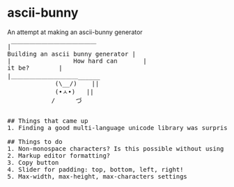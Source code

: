 # ascii-bunny
An attempt at making an ascii-bunny generator

<pre>
|￣￣￣￣￣￣￣￣￣￣￣￣￣￣  
Building an ascii bunny generator |  
|                 How hard can       |  
it be?        |  
|＿＿＿＿＿＿＿＿＿＿＿______  
             (\__/)    ||  
             (•ㅅ•)   ||  
            /  　  づ  
<pre>

## Things that came up
1. Finding a good multi-language unicode library was surprisingly difficult

## Things to do
1. Non-monospace characters? Is this possible without using canvas?
2. Markup editor formatting?
3. Copy button
4. Slider for padding: top, bottom, left, right!
5. Max-width, max-height, max-characters settings
